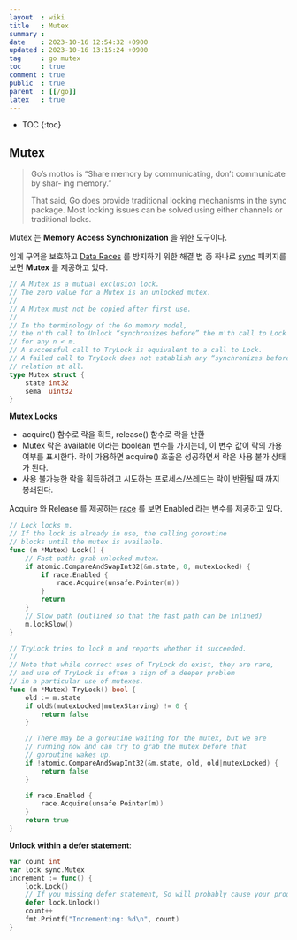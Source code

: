 ```yaml
---
layout  : wiki
title   : Mutex
summary : 
date    : 2023-10-16 12:54:32 +0900
updated : 2023-10-16 13:15:24 +0900
tag     : go mutex
toc     : true
comment : true
public  : true
parent  : [[/go]]
latex   : true
---
```

* TOC
{:toc}

## Mutex

> Go’s mottos is “Share memory by communicating, don’t communicate by shar‐ ing memory.”
> 
> That said, Go does provide traditional locking mechanisms in the sync package. Most locking issues can be solved using either channels or traditional locks.

Mutex 는 __Memory Access Synchronization__ 을 위한 도구이다.

임계 구역을 보호하고 [Data Races](https://go.dev/doc/articles/race_detector) 를 방지하기 위한 해결 법 중 하나로 [sync](https://pkg.go.dev/sync) 패키지를 보면 __Mutex__ 를 제공하고 있다.

```go
// A Mutex is a mutual exclusion lock.
// The zero value for a Mutex is an unlocked mutex.
//
// A Mutex must not be copied after first use.
//
// In the terminology of the Go memory model,
// the n'th call to Unlock “synchronizes before” the m'th call to Lock
// for any n < m.
// A successful call to TryLock is equivalent to a call to Lock.
// A failed call to TryLock does not establish any “synchronizes before”
// relation at all.
type Mutex struct {
	state int32
	sema  uint32
}
```

__Mutex Locks__
- acquire() 함수로 락을 획득, release() 함수로 락을 반환
- Mutex 락은 available 이라는 boolean 변수를 가지는데, 이 변수 값이 락의 가용 여부를 표시한다. 락이 가용하면 acquire() 호출은 성공하면서 락은 사용 불가 상태가 된다.
- 사용 불가능한 락을 획득하려고 시도하는 프로세스/쓰레드는 락이 반환될 때 까지 봉쇄된다.

Acquire 와 Release 를 제공하는 [race](https://pkg.go.dev/internal/race) 를 보면 Enabled 라는 변수를 제공하고 있다.

```go
// Lock locks m.
// If the lock is already in use, the calling goroutine
// blocks until the mutex is available.
func (m *Mutex) Lock() {
	// Fast path: grab unlocked mutex.
	if atomic.CompareAndSwapInt32(&m.state, 0, mutexLocked) {
		if race.Enabled {
			race.Acquire(unsafe.Pointer(m))
		}
		return
	}
	// Slow path (outlined so that the fast path can be inlined)
	m.lockSlow()
}

// TryLock tries to lock m and reports whether it succeeded.
//
// Note that while correct uses of TryLock do exist, they are rare,
// and use of TryLock is often a sign of a deeper problem
// in a particular use of mutexes.
func (m *Mutex) TryLock() bool {
	old := m.state
	if old&(mutexLocked|mutexStarving) != 0 {
		return false
	}

	// There may be a goroutine waiting for the mutex, but we are
	// running now and can try to grab the mutex before that
	// goroutine wakes up.
	if !atomic.CompareAndSwapInt32(&m.state, old, old|mutexLocked) {
		return false
	}

	if race.Enabled {
		race.Acquire(unsafe.Pointer(m))
	}
	return true
}
```

__Unlock within a defer statement__:

```go
var count int
var lock sync.Mutex
increment := func() {
    lock.Lock()
    // If you missing defer statement, So will probably cause your program to deadlock.
    defer lock.Unlock() 
    count++
    fmt.Printf("Incrementing: %d\n", count)
}
```